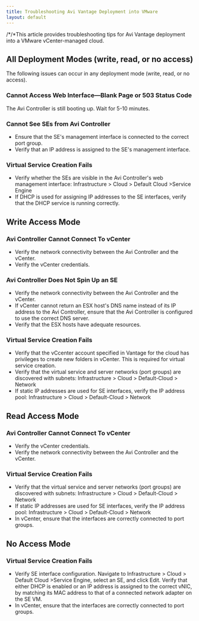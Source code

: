 ```yaml
---
title: Troubleshooting Avi Vantage Deployment into VMware
layout: default
---
```

/*/*This article provides troubleshooting tips for Avi Vantage deployment into a VMware vCenter-managed cloud.

## All Deployment Modes (write, read, or no access)

The following issues can occur in any deployment mode (write, read, or no access).

### Cannot Access Web Interface—Blank Page or 503 Status Code

The Avi Controller is still booting up. Wait for 5-10 minutes.

### Cannot See SEs from Avi Controller

* Ensure that the SE's management interface is connected to the correct port group.
* Verify that an IP address is assigned to the SE's management interface.

### Virtual Service Creation Fails

* Verify whether the SEs are visible in the Avi Controller's web management interface: Infrastructure > Cloud > Default Cloud >Service Engine
* If DHCP is used for assigning IP addresses to the SE interfaces, verify that the DHCP service is running correctly.

## Write Access Mode

### Avi Controller Cannot Connect To vCenter

* Verify the network connectivity between the Avi Controller and the vCenter.
* Verify the vCenter credentials.

### Avi Controller Does Not Spin Up an SE

* Verify the network connectivity between the Avi Controller and the vCenter.
* If vCenter cannot return an ESX host's DNS name instead of its IP address to the Avi Controller, ensure that the Avi Controller is configured to use the correct DNS server.
* Verify that the ESX hosts have adequate resources.

### Virtual Service Creation Fails

* Verify that the vCcenter account specified in Vantage for the cloud has privileges to create new folders in vCenter. This is required for virtual service creation.
* Verify that the virtual service and server networks (port groups) are discovered with subnets: Infrastructure > Cloud > Default-Cloud > Network
* If static IP addresses are used for SE interfaces, verify the IP address pool: Infrastructure > Cloud > Default-Cloud > Network

## Read Access Mode

### Avi Controller Cannot Connect To vCenter

* Verify the vCenter credentials.
* Verify the network connectivity between the Avi Controller and the vCenter.

### Virtual Service Creation Fails

* Verify that the virtual service and server networks (port groups) are discovered with subnets: Infrastructure > Cloud > Default-Cloud > Network
* If static IP addresses are used for SE interfaces, verify the IP address pool: Infrastructure > Cloud > Default-Cloud > Network
* In vCenter, ensure that the interfaces are correctly connected to port groups.

## No Access Mode

### Virtual Service Creation Fails

* Verify SE interface configuration. Navigate to Infrastructure > Cloud > Default Cloud >Service Engine, select an SE, and click Edit. Verify that either DHCP is enabled or an IP address is assigned to the correct vNIC, by matching its MAC address to that of a connected network adapter on the SE VM.
* In vCenter, ensure that the interfaces are correctly connected to port groups.